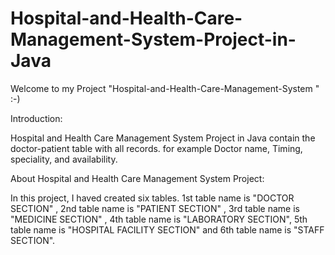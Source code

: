 # Hospital-and-Health-Care-Management-System-Project-in-Java

Welcome to my Project "Hospital-and-Health-Care-Management-System " :-)

Introduction: 

Hospital and Health Care Management System Project in Java contain the doctor-patient table with all records. for example Doctor name, Timing, speciality, and availability. 

About Hospital and Health Care Management System Project:

In this project, I haved created six tables. 1st table name is "DOCTOR SECTION" , 2nd table name is "PATIENT SECTION" , 3rd table name is "MEDICINE SECTION" , 
4th table name is "LABORATORY SECTION", 5th table name is "HOSPITAL FACILITY SECTION" and 6th table name is "STAFF SECTION".

